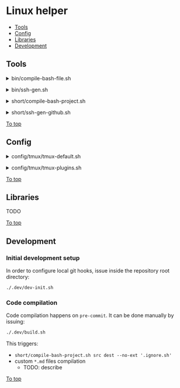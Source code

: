 <a id="top"></a>

# Linux helper

* [Tools](#tools)
* [Config](#config)
* [Libraries](#libraries)
* [Development](#development)

## Tools

<a id="bin/compile-bash-file.sh"></a>
<details><summary>bin/compile-bash-file.sh</summary>

  [Link to the section](#bin/compile-bash-file.sh)
  
  **AD HOC:**
  ~~~sh
  # Review and change input params (after "bash -s --")
  # VERSION can be changed to any treeish
  (
    VERSION='master'
    curl -V &>/dev/null && dl_tool=(curl -sL) || dl_tool=(wget -qO-)
    set -x; "${dl_tool[@]}" "https://raw.githubusercontent.com/spaghetti-coder/linux-helper/${VERSION:-master}/dist/bin/compile-bash-file.sh" \
    || "${dl_tool[@]}" "https://bitbucket.org/kvedenskii/linux-scripts/raw/${VERSION:-master}/dist/bin/compile-bash-file.sh"
  ) | bash -s -- \
    [--] SRC_FILE DEST_FILE LIBS_PATH
  ~~~
  
  
  **MAN:**
  ~~~
  Compile bash script. Processing:
  * Replace '# .LH_SOURCE:path/to/lib.sh' comment lines with content of the
    pointed libs, while path to the lib is relative to LIBS_PATH directory
  * Everything after '# .LH_NOSOURCE' comment in the sourced files is
    ignored for sourcing
  * Sourced code is wrapped with comment. To avoid wrapping use
    '# .LH_SOURCE_NW:path/to/lib.sh' comment
  * Shebang from the sourced files are removed in the resulting file
  
  USAGE:
  =====
  compile-bash-file.sh [--] SRC_FILE DEST_FILE LIBS_PATH
  
  PARAMS:
  ======
  SRC_FILE    Source file
  DEST_FILE   Compilation destination file
  LIBS_PATH   Directory with libraries
  --          End of options
  
  DEMO:
  ====
  # Review the demo project
  cat ./src/lib/world.sh; echo '+++++'; \
  cat ./src/lib/hello.sh; echo '+++++'; \
  cat ./src/bin/script.sh
  ```OUTPUT:
  #!/usr/bin/env bash
  print_world() { echo "world"; }
  # .LH_NOSOURCE
  print_world
  +++++
  #!/usr/bin/env bash
  # .LH_SOURCE:lib/world.sh
  print_hello_world() { echo "Hello $(print_world)"; }
  +++++
  #!/usr/bin/env bash
  # .LH_SOURCE:lib/hello.sh
  print_hello_world
  ```
  
  # Compile to stdout
  compile-bash-file.sh ./src/bin/script.sh /dev/stdout ./src
  ```OUTPUT (stderr ignored):
  #!/usr/bin/env bash
  # .LH_SOURCED: {{ lib/hello.sh }}
  # .LH_SOURCED: {{ lib/world.sh }}
  print_world() { echo "world"; }
  # .LH_SOURCED: {{/ lib/world.sh }}
  print_hello_world() { echo "Hello $(print_world)"; }
  # .LH_SOURCED: {{/ lib/hello.sh }}
  print_hello_world
  ```
  ~~~
  
</details>

<a id="bin/ssh-gen.sh"></a>
<details><summary>bin/ssh-gen.sh</summary>

  [Link to the section](#bin/ssh-gen.sh)
  
  **AD HOC:**
  ~~~sh
  # Review and change input params (after "bash -s --")
  # VERSION can be changed to any treeish
  (
    VERSION='master'
    curl -V &>/dev/null && dl_tool=(curl -sL) || dl_tool=(wget -qO-)
    set -x; "${dl_tool[@]}" "https://raw.githubusercontent.com/spaghetti-coder/linux-helper/${VERSION:-master}/dist/bin/ssh-gen.sh" \
    || "${dl_tool[@]}" "https://bitbucket.org/kvedenskii/linux-scripts/raw/${VERSION:-master}/dist/bin/ssh-gen.sh"
  ) | bash -s -- \
    [--port PORT='22'] [--host HOST=HOSTNAME] \
    [--comment COMMENT="$(id -un)@$(hostname -f)"] [--dirname DIRNAME=HOSTNAME] \
    [--filename FILENAME=USER] [--dest-dir DEST_DIR="${HOME}/.ssh/"HOSTNAME] \
    [--ask] [--] USER HOSTNAME
  ~~~
  
  
  **MAN:**
  ~~~
  Generate private and public key pair and manage Include entry in ~/.ssh/config.
  
  USAGE:
  =====
  ssh-gen.sh [--port PORT='22'] [--host HOST=HOSTNAME] \
    [--comment COMMENT="$(id -un)@$(hostname -f)"] [--dirname DIRNAME=HOSTNAME] \
    [--filename FILENAME=USER] [--dest-dir DEST_DIR="${HOME}/.ssh/"HOSTNAME] \
    [--ask] [--] USER HOSTNAME
  
  PARAMS:
  ======
  USER      SSH user
  HOSTNAME  The actual SSH host. When values like '%h' (the target hostname)
            used, must provide --host and most likely --dirname
  --        End of options
  --port    SSH port
  --host    SSH host match pattern
  --comment   Certificate comment
  --dirname   Destination directory name
  --filename  Destination file name
  --dest-dir  Custom destination directory. In case the option is provided
              --dirname option is ignored and Include entry won't be created in
              ~/.ssh/config file. The directory will be autocreated
  --ask       Provoke a prompt for all params
  
  DEMO:
  ====
  # Generate with all defaults to PK file ~/.ssh/serv.com/user
  ssh-gen.sh user serv.com
  
  # Generate to ~/.ssh/_.serv.com/bar instead of ~/.ssh/10.0.0.69/foo
  ssh-gen.sh --host 'serv.com *.serv.com' --dirname '_.serv.com' \
    --filename 'bar' --comment Zoo -- foo 10.0.0.69
  
  # Generate interactively to ~/my/certs/foo (will be prompted for params)
  ssh-gen.sh --ask --dest-dir ~/my/certs/foo
  ~~~
  
</details>

<a id="short/compile-bash-project.sh"></a>
<details><summary>short/compile-bash-project.sh</summary>

  [Link to the section](#short/compile-bash-project.sh)
  
  **AD HOC:**
  ~~~sh
  # Review and change input params (after "bash -s --")
  # VERSION can be changed to any treeish
  (
    VERSION='master'
    curl -V &>/dev/null && dl_tool=(curl -sL) || dl_tool=(wget -qO-)
    set -x; "${dl_tool[@]}" "https://raw.githubusercontent.com/spaghetti-coder/linux-helper/${VERSION:-master}/dist/short/compile-bash-project.sh" \
    || "${dl_tool[@]}" "https://bitbucket.org/kvedenskii/linux-scripts/raw/${VERSION:-master}/dist/short/compile-bash-project.sh"
  ) | bash -s -- \
    [--ext EXT='.sh']... [--no-ext NO_EXT]... [--] \
    SRC_DIR DEST_DIR
  ~~~
  
  
  **MAN:**
  ~~~
  Shortcut for compile-bash-file.sh.
  
  Compile bash project. Processing:
  * Compile each file under SRC_DIR to same path of DEST_DIR
  * Replace '# .LH_SOURCE:path/to/lib.sh' comment lines with content of the
    pointed libs, while path to the lib is relative to SRC_DIR directory
  * Everything after '# .LH_NOSOURCE' comment in the sourced files is ignored
   for sourcing
  * Sourced code is wrapped with comment. To avoid wrapping use comment
    '# .LH_SOURCE_NW:path/to/lib.sh' or '# .LH_SOURCE_NOW_WRAP:path/to/lib.sh'
  * Shebang from the sourced files are removed in the resulting file
  
  USAGE:
  =====
  compile-bash-project.sh [--ext EXT='.sh']... [--no-ext NO_EXT]... [--] \
    SRC_DIR DEST_DIR
  
  PARAMS:
  ======
  SRC_DIR     Source directory
  DEST_DIR    Compilation destination directory
  --          End of options
  --ext       Array of extension patterns of files to be compiled
  --no-ext    Array of exclude extension patterns
  
  DEMO:
  ====
  # Compile all '.sh' and '.bash' files under 'src' directory to 'dest'
  # excluding files with '.hidden.sh' and '.secret.sh' extensions
  compile-bash-project.sh ./src ./dest --ext '.sh' --ext '.bash' \
    --no-ext '.hidden.sh' --no-ext '.secret.sh'
  ~~~
  
</details>

<a id="short/ssh-gen-github.sh"></a>
<details><summary>short/ssh-gen-github.sh</summary>

  [Link to the section](#short/ssh-gen-github.sh)
  
  **AD HOC:**
  ~~~sh
  # Review and change input params (after "bash -s --")
  # VERSION can be changed to any treeish
  (
    VERSION='master'
    curl -V &>/dev/null && dl_tool=(curl -sL) || dl_tool=(wget -qO-)
    set -x; "${dl_tool[@]}" "https://raw.githubusercontent.com/spaghetti-coder/linux-helper/${VERSION:-master}/dist/short/ssh-gen-github.sh" \
    || "${dl_tool[@]}" "https://bitbucket.org/kvedenskii/linux-scripts/raw/${VERSION:-master}/dist/short/ssh-gen-github.sh"
  ) | bash -s -- \
    [--host HOST='github.com'] \
    [--comment COMMENT="$(id -un)@$(hostname -f)"] [--] [ACCOUNT='git']
  ~~~
  
  
  **MAN:**
  ~~~
  Generate private and public key pair and configure ~/.ssh/config file to
  use them. It is a github centric shortcut of ssh-gen.sh tool.
  
  USAGE:
  =====
  ssh-gen-github.sh [--host HOST='github.com'] \
    [--comment COMMENT="$(id -un)@$(hostname -f)"] [--] [ACCOUNT='git']
  
  PARAMS:
  ======
  ACCOUNT   Github account, only used to form cert filename
  --        End of options
  --host    SSH host match pattern
  --comment Certificate comment
  
  DEMO:
  ====
  # Generate with all defaults to PK file ~/.ssh/github.com/git
  ssh-gen-github.sh
  
  # Generate to ~/.ssh/github.com/foo
  ssh-gen-github.sh foo --host github.com-foo --comment Zoo
  ~~~
  
</details>

[To top]

## Config

<a id="config/tmux/tmux-default.sh"></a>
<details><summary>config/tmux/tmux-default.sh</summary>

  [Link to the section](#config/tmux/tmux-default.sh)

  View [`default.conf`](https://raw.githubusercontent.com/spaghetti-coder/linux-helper/master/src/asset/conf/tmux/default.conf)
  
  **AD HOC:**
  ~~~sh
  # Review and change input params (after "bash -s --")
  # VERSION can be changed to any treeish
  (
    VERSION='master'
    curl -V &>/dev/null && dl_tool=(curl -sL) || dl_tool=(wget -qO-)
    set -x; "${dl_tool[@]}" "https://raw.githubusercontent.com/spaghetti-coder/linux-helper/${VERSION:-master}/dist/config/tmux/tmux-default.sh" \
    || "${dl_tool[@]}" "https://bitbucket.org/kvedenskii/linux-scripts/raw/${VERSION:-master}/dist/config/tmux/tmux-default.sh"
  ) | bash -s -- \
    [--] [CONFD="${HOME}/.tmux"]
  ~~~
  
  
  **MAN:**
  ~~~
  Generate basic tmux configuration preset and source it to ~/.tmux.conf file. The
  config is with the following content:
  
  ```
  # default.conf
  set-option -g prefix C-Space
  set-option -g allow-rename off
  set -g history-limit 100000
  set -g renumber-windows on
  set -g base-index 1
  set -g display-panes-time 3000
  setw -g pane-base-index 1
  setw -g aggressive-resize on
  ```
  
  USAGE:
  =====
  tmux-default.sh [--] [CONFD="${HOME}/.tmux"]
  
  PARAMS:
  ======
  CONFD   Confd directory to store tmux custom configurations
  
  DEMO:
  ====
  # Generate with all defaults to ~/.tmux/default.conf
  tmux-default.sh
  
  # Generate to /etc/tmux/default.conf. Requires sudo for non-root user
  sudo tmux-default.sh /etc/tmux
  ~~~
  
</details>

<a id="config/tmux/tmux-plugins.sh"></a>
<details><summary>config/tmux/tmux-plugins.sh</summary>

  [Link to the section](#config/tmux/tmux-plugins.sh)

  View [`plugins.conf`](https://raw.githubusercontent.com/spaghetti-coder/linux-helper/master/src/asset/conf/tmux/plugins.conf) and [`appendix.conf`](https://raw.githubusercontent.com/spaghetti-coder/linux-helper/master/src/asset/conf/tmux/appendix.conf)
  
  **AD HOC:**
  ~~~sh
  # Review and change input params (after "bash -s --")
  # VERSION can be changed to any treeish
  (
    VERSION='master'
    curl -V &>/dev/null && dl_tool=(curl -sL) || dl_tool=(wget -qO-)
    set -x; "${dl_tool[@]}" "https://raw.githubusercontent.com/spaghetti-coder/linux-helper/${VERSION:-master}/dist/config/tmux/tmux-plugins.sh" \
    || "${dl_tool[@]}" "https://bitbucket.org/kvedenskii/linux-scripts/raw/${VERSION:-master}/dist/config/tmux/tmux-plugins.sh"
  ) | bash -s -- \
    [--] [CONFD="${HOME}/.tmux"]
  ~~~
  
  
  **MAN:**
  ~~~
  Generate plugins tmux configuration preset and source it to ~/.tmux.conf file.
  tmux and git are required to be installed for this script. The configs are with
  the following content:
  
  ```
  # plugins.conf
  set -g @plugin 'tmux-plugins/tpm'
  set -g @plugin 'tmux-plugins/tmux-sensible'
  set -g @plugin 'tmux-plugins/tmux-resurrect'
  set -g @plugin 'tmux-plugins/tmux-sidebar'
  # set-environment -g TMUX_PLUGIN_MANAGER_PATH '~/.tmux/plugins'
  # run -b '~/.tmux/plugins/tpm/tpm'
  ```
  
  ```
  # appendix.conf
  set-environment -g TMUX_PLUGIN_MANAGER_PATH '~/.tmux/plugins'
  run -b '~/.tmux/plugins/tpm/tpm'
  ```
  
  USAGE:
  =====
  tmux-plugins.sh [--] [CONFD="${HOME}/.tmux"]
  
  PARAMS:
  ======
  CONFD   Confd directory to store tmux custom configurations
  
  DEMO:
  ====
  # Generate with all defaults to ~/.tmux/{appendix,plugins}.conf
  tmux-plugins.sh
  
  # Generate to /etc/tmux/{appendix,plugins}.conf. Requires sudo for non-root user
  sudo tmux-plugins.sh /etc/tmux
  ~~~
  
</details>  

[To top]

## Libraries

TODO

[To top]

## Development

### Initial development setup

In order to configure local git hooks, issue inside the repository root directory:

```sh
./.dev/dev-init.sh
```

### Code compilation

Code compilation happens on `pre-commit`. It can be done manually by issuing:

```sh
./.dev/build.sh
```

This triggers:

* `short/compile-bash-project.sh src dest --no-ext '.ignore.sh'`
* custom `*.md` files compilation
  * TODO: describe

[To top]

[To top]: #top
